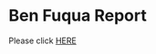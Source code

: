 # Ben Fuqua Report
Please click [HERE](https://github.com/cmbfuqua/Linear-Regression/blob/main/w1/predictingWeather.md)